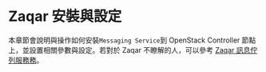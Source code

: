 # Zaqar 安裝與設定
本章節會說明與操作如何安裝```Messaging Service```到 OpenStack Controller 節點上，並設置相關參數與設定。若對於 Zaqar 不瞭解的人，可以參考 [Zaqar 訊息佇列服務務]()。
